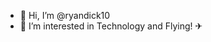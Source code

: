 - 👋 Hi, I’m @ryandick10
- 👀 I’m interested in Technology and Flying! ✈
<!--
- 🌱 I’m currently learning Javascript and Python.
- 💞️ I’m looking to collaborate on ...
- 📫 How to reach me ...
-->
<!---
ryandick10/ryandick10 is a ✨ special ✨ repository because its `README.md` (this file) appears on your GitHub profile.
You can click the Preview link to take a look at your changes.
--->
